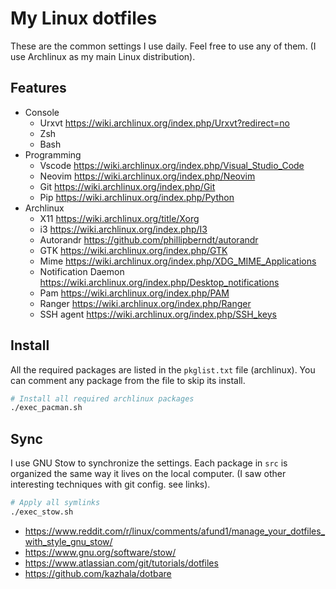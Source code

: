 # My Linux dotfiles

These are the common settings I use daily.
Feel free to use any of them.
(I use Archlinux as my main Linux distribution).

## Features

- Console
  - Urxvt <https://wiki.archlinux.org/index.php/Urxvt?redirect=no>
  - Zsh
  - Bash
- Programming
  - Vscode <https://wiki.archlinux.org/index.php/Visual_Studio_Code>
  - Neovim <https://wiki.archlinux.org/index.php/Neovim>
  - Git <https://wiki.archlinux.org/index.php/Git>
  - Pip <https://wiki.archlinux.org/index.php/Python>
- Archlinux
  - X11 <https://wiki.archlinux.org/title/Xorg>
  - i3 <https://wiki.archlinux.org/index.php/I3>
  - Autorandr <https://github.com/phillipberndt/autorandr>
  - GTK <https://wiki.archlinux.org/index.php/GTK>
  - Mime <https://wiki.archlinux.org/index.php/XDG_MIME_Applications>
  - Notification Daemon <https://wiki.archlinux.org/index.php/Desktop_notifications>
  - Pam <https://wiki.archlinux.org/index.php/PAM>
  - Ranger <https://wiki.archlinux.org/index.php/Ranger>
  - SSH agent <https://wiki.archlinux.org/index.php/SSH_keys>

## Install

All the required packages are listed in the `pkglist.txt` file (archlinux).
You can comment any package from the file to skip its install.

```bash
# Install all required archlinux packages
./exec_pacman.sh
```

## Sync

I use GNU Stow to synchronize the settings.
Each package in `src` is organized the same way it lives on the local computer.
(I saw other interesting techniques with git config. see links).

```bash
# Apply all symlinks
./exec_stow.sh
```

- <https://www.reddit.com/r/linux/comments/afund1/manage_your_dotfiles_with_style_gnu_stow/>
- <https://www.gnu.org/software/stow/>
- <https://www.atlassian.com/git/tutorials/dotfiles>
- <https://github.com/kazhala/dotbare>
